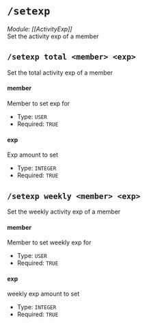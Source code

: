 # `/setexp`
*Module: [[ActivityExp]]*<br>
Set the activity exp of a member
## `/setexp total <member> <exp>`
Set the total activity exp of a member
#### member
Member to set exp for
- Type: `USER`
- Required: `TRUE`
#### exp
Exp amount to set
- Type: `INTEGER`
- Required: `TRUE`
## `/setexp weekly <member> <exp>`
Set the weekly activity exp of a member
#### member
Member to set weekly exp for
- Type: `USER`
- Required: `TRUE`
#### exp
weekly exp amount to set
- Type: `INTEGER`
- Required: `TRUE`